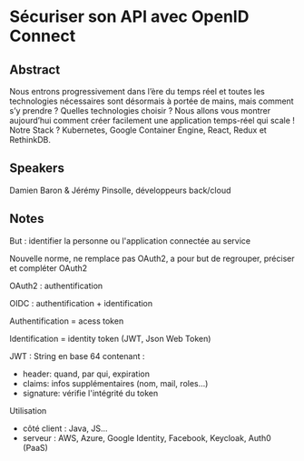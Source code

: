 # Sécuriser son API avec OpenID Connect

## Abstract
Nous entrons progressivement dans l’ère du temps réel et toutes les technologies nécessaires sont désormais à portée de mains, mais comment s’y prendre ? Quelles technologies choisir ? Nous allons vous montrer aujourd’hui comment créer facilement une application temps-réel qui scale ! Notre Stack ? Kubernetes, Google Container Engine, React, Redux et RethinkDB.

## Speakers
Damien Baron & Jérémy Pinsolle, développeurs back/cloud

## Notes
But : identifier la personne ou l'application connectée au service

Nouvelle norme, ne remplace pas OAuth2, a pour but de regrouper, préciser et compléter OAuth2

OAuth2 : authentification

OIDC : authentification + identification

Authentification = acess token

Identification = identity token (JWT, Json Web Token)

JWT : String en base 64 contenant :
- header: quand, par qui, expiration
- claims: infos supplémentaires (nom, mail, roles...)
- signature: vérifie l'intégrité du token

Utilisation
- côté client : Java, JS...
- serveur : AWS, Azure, Google Identity, Facebook, Keycloak, Auth0 (PaaS)